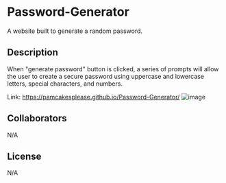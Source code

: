 # Password-Generator

A website built to generate a random password.

## Description

When "generate password" button is clicked, a series of prompts will allow the user to create a secure password using uppercase and lowercase letters, special characters, and numbers.

Link: https://pamcakesplease.github.io/Password-Generator/
![image](https://github.com/pamcakesplease/Password-Generator/assets/146486121/8f64cf5e-e921-411e-beb1-29acd8b11786)


## Collaborators 

N/A

## License

N/A
